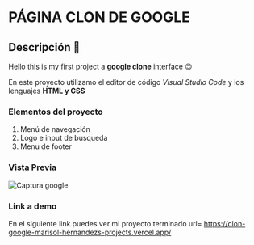 # PÁGINA CLON DE GOOGLE
## Descripción 👀
Hello this is my first project a **google clone** interface 😊

En este proyecto utilizamo el editor de código *Visual Studio Code* y los lenguajes **HTML y CSS**

### Elementos del proyecto
<ol>
  <li>Menú de navegación</li>
  <li>Logo e input de busqueda</li>
  <li>Menu de footer</li>
</ol>

### Vista Previa
![Captura google](https://github.com/MarisolHM/google-clon/assets/151890732/179ebe7f-5d68-4bc5-9b99-22756c1faeec)


### Link a demo
En el siguiente link puedes ver mi proyecto terminado  url= https://clon-google-marisol-hernandezs-projects.vercel.app/
